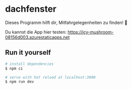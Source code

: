 # dachfenster
Dieses Programm hilft dir, Mitfahrgelegenheiten zu finden! 🚗

Du kannst die App hier testen: https://icy-mushroom-08156d003.azurestaticapps.net

## Run it yourself

```bash
# install dependencies
$ npm ci

# serve with hot reload at localhost:3000
$ npm run dev
```
